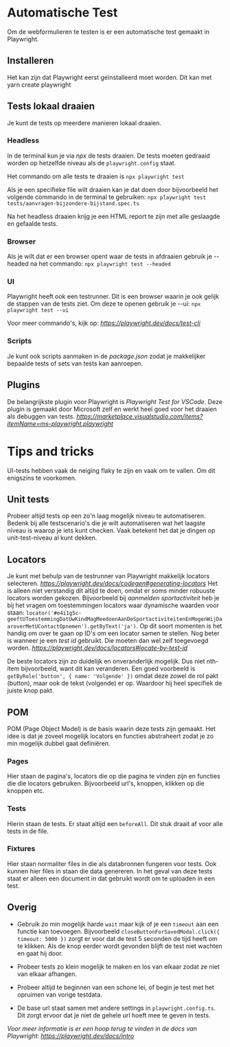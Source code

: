 # Automatische Test
Om de webformulieren te testen is er een automatische test gemaakt in Playwright. 

## Installeren
Het kan zijn dat Playwright eerst geïnstalleerd moet worden. Dit kan met 
yarn create playwright

## Tests lokaal draaien
Je kunt de tests op meerdere manieren lokaal draaien.

### Headless
In de terminal kun je via *npx* de tests draaien. De tests moeten gedraaid worden op hetzelfde niveau als de `playwright.config` staat.

Het commando om alle tests te draaien is `npx playwright test`

Als je een specifieke file wilt draaien kan je dat doen door bijvoorbeeld het volgende commando in de terminal te gebruiken: `npx playwright test tests/aanvragen-bijzondere-bijstand.spec.ts`

Na het headless draaien krijg je een HTML report te zijn met alle geslaagde en gefaalde tests.

### Browser
Als je wilt dat er een browser opent waar de tests in afdraaien gebruik je --headed na het commando: `npx playwright test --headed`

### UI
Playwright heeft ook een testrunner. Dit is een browser waarin je ook gelijk de stappen van de tests ziet. Om deze te openen gebruik je --ui: `npx playwright test --ui`

Voor meer commando's, kijk op: _https://playwright.dev/docs/test-cli_

### Scripts
Je kunt ook scripts aanmaken in de *package.json* zodat je makkelijker bepaalde tests of sets van tests kan aanroepen.

## Plugins 
De belangrijkste plugin voor Playwright is *Playwright Test for VSCode*. 
Deze plugin is gemaakt door Microsoft zelf en werkt heel goed voor het draaien als debuggen van tests.
_https://marketplace.visualstudio.com/items?itemName=ms-playwright.playwright_

# Tips and tricks
UI-tests hebben vaak de neiging flaky te zijn en vaak om te vallen. Om dit enigszins te voorkomen.

## Unit tests
Probeer altijd tests op een zo'n laag mogelijk niveau te automatiseren. Bedenk bij alle testscenario's die je wilt automatiseren wat het laagste niveau is waarop je iets kunt checken. Vaak betekent het dat je dingen op unit-test-niveau al kunt dekken.

## Locators
Je kunt met behulp van de testrunner van Playwright makkelijk locators selecteren.
_https://playwright.dev/docs/codegen#generating-locators_
Het is alleen niet verstandig dit altijd te doen, omdat er soms minder robuuste locators worden gekozen.
Bijvoorbeeld bij _aanmelden sportactiviteit_ heb je bij het vragen om toestemmingen locators waar dynamische waarden voor staan: `locator('#e4i1g5c-geeftUToestemmingDatUwKindMagMeedoenAanDeSportactiviteitenEnMogenWijDaaroverMetUContactOpnemen').getByText('ja')`. Op dit soort momenten is het handig om over te gaan op ID's om een locator samen te stellen. Nog beter is wanneer je een *test id* gebruikt. Die moeten dan wel zelf toegevoegd worden. _https://playwright.dev/docs/locators#locate-by-test-id_

De beste locators zijn zo duidelijk en onveranderlijk mogelijk. Dus niet nth-item bijvoorbeeld, want dit kan veranderen. Een goed voorbeeld is `getByRole('button', { name: 'Volgende' })` omdat deze zowel de rol pakt (button), maar ook de tekst (volgende) er op. Waardoor hij heel specifiek de juiste knop pakt.


## POM
POM (Page Object Model) is de basis waarin deze tests zijn gemaakt. Het idee is dat je zoveel mogelijk locators en functies abstraheert zodat je zo min mogelijk dubbel gaat definiëren.

### Pages
Hier staan de pagina's, locators die op die pagina te vinden zijn en functies die die locators gebruiken.
Bijvoorbeeld url's, knoppen, klikken op die knoppen etc.

### Tests
Hierin staan de tests. Er staat altijd een `beforeAll`. Dit stuk draait af voor alle tests in de file.

### Fixtures
Hier staan normaliter files in die als databronnen fungeren voor tests. Ook kunnen hier files in staan die data genereren. In het geval van deze tests staat er alleen een document in dat gebruikt wordt om te uploaden in een test.

## Overig
- Gebruik zo min mogelijk harde `wait` maar kijk of je een `timeout` aan een functie kan toevoegen.
Bijvoorbeeld `closeButtonForSavedModal.click({ timeout: 5000 })` zorgt er voor dat de test 5 seconden de tijd heeft om te klikken. Als de knop eerder wordt gevonden blijft de test niet wachten en gaat hij door.

- Probeer tests zo klein mogelijk te maken en los van elkaar zodat ze niet van elkaar afhangen.
- Probeer altijd te beginnen van een schone lei, of begin je test met het opruimen van vorige testdata.
- De base url staat samen met andere settings in `playwright.config.ts`. Dit zorgt ervoor dat je niet de gehele url hoeft mee te geven in tests.


_Voor meer informatie is er een hoop terug te vinden in de docs van Playwright: https://playwright.dev/docs/intro_